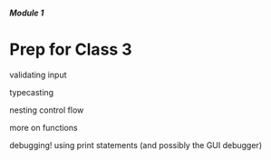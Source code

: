 ##### Module 1

# Prep for Class 3





validating input

typecasting

nesting control flow

more on functions

debugging! using print statements (and possibly the GUI debugger)
